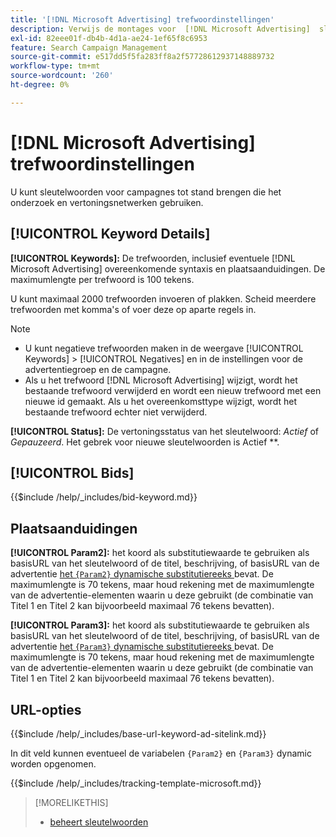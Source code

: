 ```yaml
---
title: '[!DNL Microsoft Advertising] trefwoordinstellingen'
description: Verwijs de montages voor  [!DNL Microsoft Advertising]  sleutelwoorden.
exl-id: 82eee01f-db4b-4d1a-ae24-1ef65f8c6953
feature: Search Campaign Management
source-git-commit: e517dd5f5fa283ff8a2f57728612937148889732
workflow-type: tm+mt
source-wordcount: '260'
ht-degree: 0%

---
```


# [!DNL Microsoft Advertising] trefwoordinstellingen

U kunt sleutelwoorden voor campagnes tot stand brengen die het onderzoek en vertoningsnetwerken gebruiken.

## [!UICONTROL Keyword Details]

**[!UICONTROL Keywords]:** De trefwoorden, inclusief eventuele [!DNL Microsoft Advertising] overeenkomende syntaxis en plaatsaanduidingen. De maximumlengte per trefwoord is 100 tekens.

U kunt maximaal 2000 trefwoorden invoeren of plakken. Scheid meerdere trefwoorden met komma&#39;s of voer deze op aparte regels in.

>[!NOTE]
>
>* U kunt negatieve trefwoorden maken in de weergave [!UICONTROL Keywords] > [!UICONTROL Negatives] en in de instellingen voor de advertentiegroep en de campagne.
>* Als u het trefwoord [!DNL Microsoft Advertising] wijzigt, wordt het bestaande trefwoord verwijderd en wordt een nieuw trefwoord met een nieuwe id gemaakt. Als u het overeenkomsttype wijzigt, wordt het bestaande trefwoord echter niet verwijderd.

**[!UICONTROL Status]:** De vertoningsstatus van het sleutelwoord: *Actief* of *Gepauzeerd*. Het gebrek voor nieuwe sleutelwoorden is Actief **.

## [!UICONTROL Bids]

<!-- **[!UICONTROL Bid]:** -->

{{$include /help/_includes/bid-keyword.md}}

## Plaatsaanduidingen

**[!UICONTROL Param2]:** het koord als substitutiewaarde te gebruiken als basisURL van het sleutelwoord of de titel, beschrijving, of basisURL van de advertentie [ het `{Param2}` dynamische substitutiereeks ](https://help.bingads.microsoft.com/#apex/3/en/53079/0) bevat. De maximumlengte is 70 tekens, maar houd rekening met de maximumlengte van de advertentie-elementen waarin u deze gebruikt (de combinatie van Titel 1 en Titel 2 kan bijvoorbeeld maximaal 76 tekens bevatten).

**[!UICONTROL Param3]:** het koord als substitutiewaarde te gebruiken als basisURL van het sleutelwoord of de titel, beschrijving, of basisURL van de advertentie [ het `{Param3}` dynamische substitutiereeks ](https://help.bingads.microsoft.com/#apex/3/en/53079/0) bevat. De maximumlengte is 70 tekens, maar houd rekening met de maximumlengte van de advertentie-elementen waarin u deze gebruikt (de combinatie van Titel 1 en Titel 2 kan bijvoorbeeld maximaal 76 tekens bevatten).

## URL-opties

<!-- **[!UICONTROL Base URl]:** -->

{{$include /help/_includes/base-url-keyword-ad-sitelink.md}}

In dit veld kunnen eventueel de variabelen `{Param2}` en `{Param3}` dynamic worden opgenomen.

<!-- **[!UICONTROL Tracking Template]:** -->

{{$include /help/_includes/tracking-template-microsoft.md}}

>[!MORELIKETHIS]
>
>* [ beheert sleutelwoorden ](/help/search-social-commerce/campaign-management/campaigns/keyword-manage.md)

